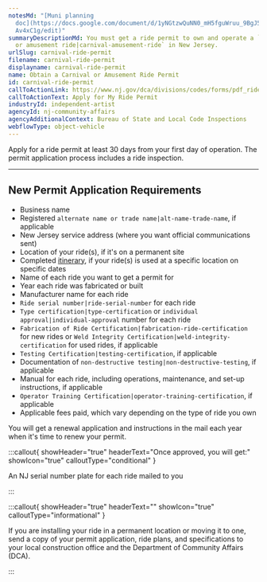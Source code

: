 ```yaml
---
notesMd: "[Muni planning
  doc](https://docs.google.com/document/d/1yNGtzwQuNN0_mH5fguWruu_9BgJ5v25BegkQ\
  Av4xC1g/edit)"
summaryDescriptionMd: You must get a ride permit to own and operate a `carnival
  or amusement ride|carnival-amusement-ride` in New Jersey.
urlSlug: carnival-ride-permit
filename: carnival-ride-permit
displayname: carnival-ride-permit
name: Obtain a Carnival or Amusement Ride Permit
id: carnival-ride-permit
callToActionLink: https://www.nj.gov/dca/divisions/codes/forms/pdf_rides/permit_application.pdf
callToActionText: Apply for My Ride Permit
industryId: independent-artist
agencyId: nj-community-affairs
agencyAdditionalContext: Bureau of State and Local Code Inspections
webflowType: object-vehicle
---
```

Apply for a ride permit at least 30 days from your first day of operation. The permit application process includes a ride inspection.

- - -

## New Permit Application Requirements

* Business name
* Registered `alternate name or trade name|alt-name-trade-name`, if applicable
* New Jersey service address (where you want official communications sent)
* Location of your ride(s), if it's on a permanent site
* Completed [itinerary](https://www.nj.gov/dca/codes/offices/rides.shtml#:~:text=Rides%20Itinerary%20Online%20Submission%20Form), if your ride(s) is used at a specific location on specific dates
* Name of each ride you want to get a permit for
* Year each ride was fabricated or built
* Manufacturer name for each ride
*  `Ride serial number|ride-serial-number` for each ride
* `Type certification|type-certification` or `individual approval|individual-approval` number for each ride
* `Fabrication of Ride Certification|fabrication-ride-certification` for new rides or `Weld Integrity Certification|weld-integrity-certification` for used rides, if applicable
*  `Testing Certification|testing-certification`, if applicable
* Documentation of `non-destructive testing|non-destructive-testing`, if applicable
* Manual for each ride, including operations, maintenance, and set-up instructions, if applicable
*  `Operator Training Certification|operator-training-certification`, if applicable
* Applicable fees paid, which vary depending on the type of ride you own

You will get a renewal application and instructions in the mail each year when it's time to renew your permit.

:::callout{ showHeader="true" headerText="Once approved, you will get:" showIcon="true" calloutType="conditional" }

An NJ serial number plate for each ride mailed to you

:::

:::callout{ showHeader="true" headerText="" showIcon="true" calloutType="informational" }

If you are installing your ride in a permanent location or moving it to one, send a copy of your permit application, ride plans, and specifications to your local construction office and the Department of Community Affairs (DCA).

:::